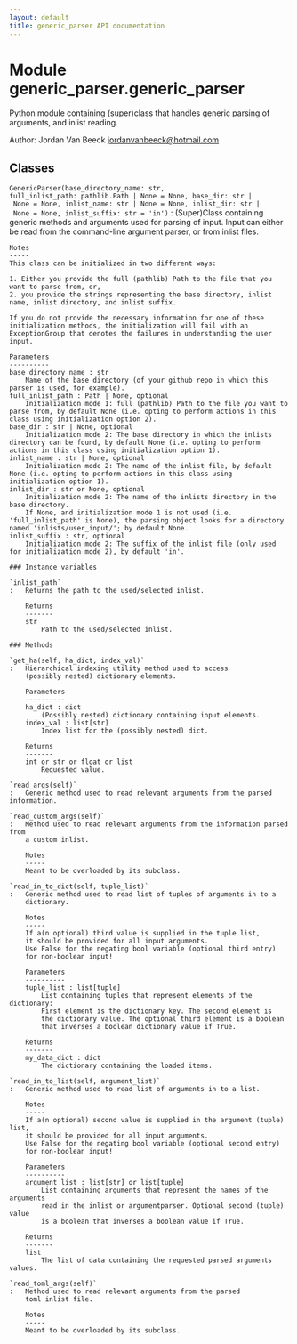 ```yaml
---
layout: default
title: generic_parser API documentation
---
```


Module generic_parser.generic_parser
====================================
Python module containing (super)class that handles generic parsing of arguments, and inlist reading.

Author: Jordan Van Beeck <jordanvanbeeck@hotmail.com>

Classes
-------

`GenericParser(base_directory_name: str, full_inlist_path: pathlib.Path | None = None, base_dir: str | None = None, inlist_name: str | None = None, inlist_dir: str | None = None, inlist_suffix: str = 'in')`
:   (Super)Class containing generic methods and arguments used for parsing of input.
    Input can either be read from the command-line argument parser, or from inlist files.
    
    Notes
    -----
    This class can be initialized in two different ways:
    
    1. Either you provide the full (pathlib) Path to the file that you want to parse from, or,
    2. you provide the strings representing the base directory, inlist name, inlist directory, and inlist suffix.
    
    If you do not provide the necessary information for one of these initialization methods, the initialization will fail with an ExceptionGroup that denotes the failures in understanding the user input.
    
    Parameters
    ----------
    base_directory_name : str
        Name of the base directory (of your github repo in which this parser is used, for example).
    full_inlist_path : Path | None, optional
        Initialization mode 1: full (pathlib) Path to the file you want to parse from, by default None (i.e. opting to perform actions in this class using initialization option 2).
    base_dir : str | None, optional
        Initialization mode 2: The base directory in which the inlists directory can be found, by default None (i.e. opting to perform actions in this class using initialization option 1).
    inlist_name : str | None, optional
        Initialization mode 2: The name of the inlist file, by default None (i.e. opting to perform actions in this class using initialization option 1).
    inlist_dir : str or None, optional
        Initialization mode 2: The name of the inlists directory in the base directory.
        If None, and initialization mode 1 is not used (i.e. 'full_inlist_path' is None), the parsing object looks for a directory named 'inlists/user_input/'; by default None.
    inlist_suffix : str, optional
        Initialization mode 2: The suffix of the inlist file (only used for initialization mode 2), by default 'in'.

    ### Instance variables

    `inlist_path`
    :   Returns the path to the used/selected inlist.
        
        Returns
        -------
        str
            Path to the used/selected inlist.

    ### Methods

    `get_ha(self, ha_dict, index_val)`
    :   Hierarchical indexing utility method used to access
        (possibly nested) dictionary elements.
        
        Parameters
        ----------
        ha_dict : dict
            (Possibly nested) dictionary containing input elements.
        index_val : list[str]
            Index list for the (possibly nested) dict.
        
        Returns
        -------
        int or str or float or list
            Requested value.

    `read_args(self)`
    :   Generic method used to read relevant arguments from the parsed information.

    `read_custom_args(self)`
    :   Method used to read relevant arguments from the information parsed from
        a custom inlist.
        
        Notes
        -----
        Meant to be overloaded by its subclass.

    `read_in_to_dict(self, tuple_list)`
    :   Generic method used to read list of tuples of arguments in to a
        dictionary.
        
        Notes
        -----
        If a(n optional) third value is supplied in the tuple list,
        it should be provided for all input arguments.
        Use False for the negating bool variable (optional third entry)
        for non-boolean input!
        
        Parameters
        ----------
        tuple_list : list[tuple]
            List containing tuples that represent elements of the dictionary:
            First element is the dictionary key. The second element is
            the dictionary value. The optional third element is a boolean
            that inverses a boolean dictionary value if True.
        
        Returns
        -------
        my_data_dict : dict
            The dictionary containing the loaded items.

    `read_in_to_list(self, argument_list)`
    :   Generic method used to read list of arguments in to a list.
        
        Notes
        -----
        If a(n optional) second value is supplied in the argument (tuple) list,
        it should be provided for all input arguments.
        Use False for the negating bool variable (optional second entry)
        for non-boolean input!
        
        Parameters
        ----------
        argument_list : list[str] or list[tuple]
            List containing arguments that represent the names of the arguments
            read in the inlist or argumentparser. Optional second (tuple) value
            is a boolean that inverses a boolean value if True.
        
        Returns
        -------
        list
            The list of data containing the requested parsed arguments values.

    `read_toml_args(self)`
    :   Method used to read relevant arguments from the parsed
        toml inlist file.
        
        Notes
        -----
        Meant to be overloaded by its subclass.